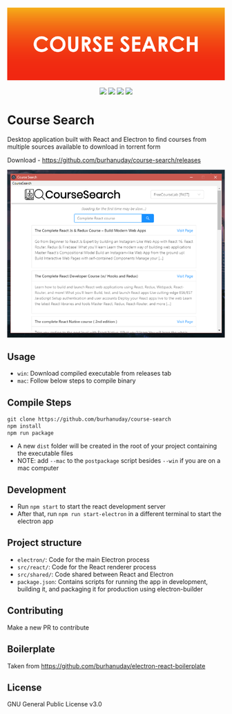 <p align="center">
  <img src="./images/banner.png" />
</p>

<p align="center">
  <img src="https://img.shields.io/github/issues/burhanuday/course-search.svg" />
  <img src="https://img.shields.io/github/stars/burhanuday/course-search.svg" />
  <img src="https://img.shields.io/github/license/burhanuday/course-search.svg" />
  <img src="https://img.shields.io/twitter/url/https/github.com/burhanuday/course-search.svg?style=social" />
</p>

# Course Search

Desktop application built with React and Electron to find courses from multiple sources available to download in torrent form

Download - https://github.com/burhanuday/course-search/releases

![Screenshot](/images/course_search_1.png)

## Usage

- `win`: Download compiled executable from releases tab
- `mac`: Follow below steps to compile binary

## Compile Steps

```
git clone https://github.com/burhanuday/course-search
npm install
npm run package
```

- A new `dist` folder will be created in the root of your project containing the executable files
- NOTE: add `--mac` to the `postpackage` script besides `--win` if you are on a mac computer

## Development

- Run `npm start` to start the react development server
- After that, run `npm run start-electron` in a different terminal to start the electron app

## Project structure

- `electron/`: Code for the main Electron process
- `src/react/`: Code for the React renderer process
- `src/shared/`: Code shared between React and Electron
- `package.json`: Contains scripts for running the app in development, building it, and packaging it for production using electron-builder

## Contributing

Make a new PR to contribute

## Boilerplate

Taken from https://github.com/burhanuday/electron-react-boilerplate

## License

GNU General Public License v3.0
